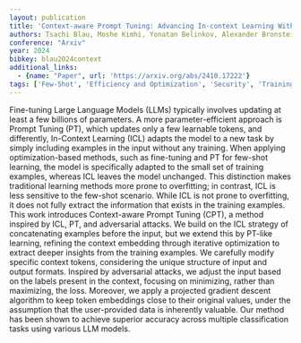 ```yaml
---
layout: publication
title: 'Context-aware Prompt Tuning: Advancing In-context Learning With Adversarial Methods'
authors: Tsachi Blau, Moshe Kimhi, Yonatan Belinkov, Alexander Bronstein, Chaim Baskin
conference: "Arxiv"
year: 2024
bibkey: blau2024context
additional_links:
  - {name: "Paper", url: 'https://arxiv.org/abs/2410.17222'}
tags: ['Few-Shot', 'Efficiency and Optimization', 'Security', 'Training Techniques', 'Fine-Tuning', 'Prompting', 'In-Context Learning', 'Pretraining Methods']
---
```

Fine-tuning Large Language Models (LLMs) typically involves updating at least
a few billions of parameters. A more parameter-efficient approach is Prompt
Tuning (PT), which updates only a few learnable tokens, and differently,
In-Context Learning (ICL) adapts the model to a new task by simply including
examples in the input without any training. When applying optimization-based
methods, such as fine-tuning and PT for few-shot learning, the model is
specifically adapted to the small set of training examples, whereas ICL leaves
the model unchanged. This distinction makes traditional learning methods more
prone to overfitting; in contrast, ICL is less sensitive to the few-shot
scenario. While ICL is not prone to overfitting, it does not fully extract the
information that exists in the training examples. This work introduces
Context-aware Prompt Tuning (CPT), a method inspired by ICL, PT, and
adversarial attacks. We build on the ICL strategy of concatenating examples
before the input, but we extend this by PT-like learning, refining the context
embedding through iterative optimization to extract deeper insights from the
training examples. We carefully modify specific context tokens, considering the
unique structure of input and output formats. Inspired by adversarial attacks,
we adjust the input based on the labels present in the context, focusing on
minimizing, rather than maximizing, the loss. Moreover, we apply a projected
gradient descent algorithm to keep token embeddings close to their original
values, under the assumption that the user-provided data is inherently
valuable. Our method has been shown to achieve superior accuracy across
multiple classification tasks using various LLM models.
